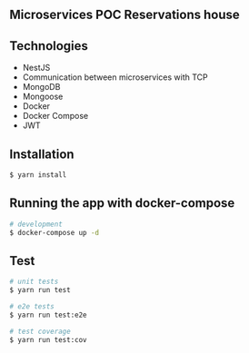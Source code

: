 ## Microservices POC Reservations house

## Technologies
- NestJS
- Communication between microservices with TCP
- MongoDB
- Mongoose
- Docker
- Docker Compose
- JWT


## Installation

```bash
$ yarn install
```

## Running the app with docker-compose

```bash
# development
$ docker-compose up -d
```


## Test

```bash
# unit tests
$ yarn run test

# e2e tests
$ yarn run test:e2e

# test coverage
$ yarn run test:cov
```
